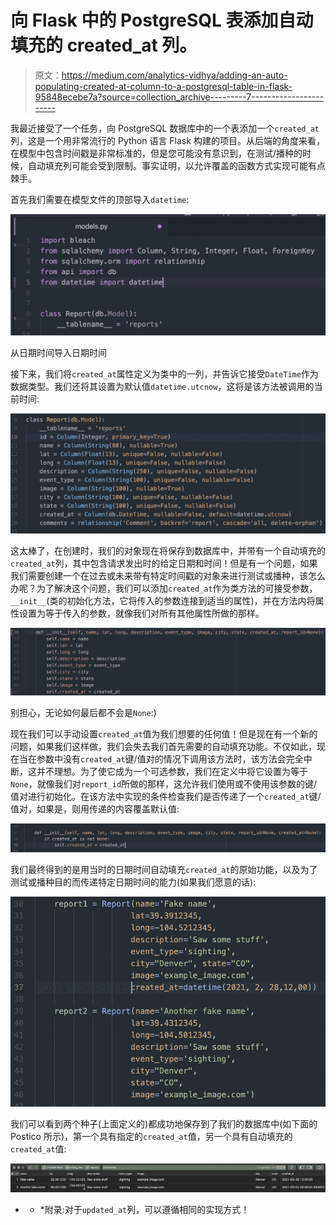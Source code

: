 # 向 Flask 中的 PostgreSQL 表添加自动填充的 created_at 列。

> 原文：<https://medium.com/analytics-vidhya/adding-an-auto-populating-created-at-column-to-a-postgresql-table-in-flask-95848ecebe7a?source=collection_archive---------7----------------------->

我最近接受了一个任务，向 PostgreSQL 数据库中的一个表添加一个`created_at`列，这是一个用非常流行的 Python 语言 Flask 构建的项目。从后端的角度来看，在模型中包含时间戳是非常标准的，但是您可能没有意识到，在测试/播种的时候，自动填充列可能会受到限制。事实证明，以允许覆盖的函数方式实现可能有点棘手。

首先我们需要在模型文件的顶部导入`datetime`:

![](img/83364dabe0bf9c99b79c7a563f53726a.png)

从日期时间导入日期时间

接下来，我们将`created_at`属性定义为类中的一列，并告诉它接受`DateTime`作为数据类型。我们还将其设置为默认值`datetime.utcnow`，这将是该方法被调用的当前时间:

![](img/52a52a090d55186549e43f075190f272.png)

这太棒了，在创建时，我们的对象现在将保存到数据库中，并带有一个自动填充的`created_at`列，其中包含请求发出时的给定日期和时间！但是有一个问题，如果我们需要创建一个在过去或未来带有特定时间戳的对象来进行测试或播种，该怎么办呢？为了解决这个问题，我们可以添加`created_at`作为类方法的可接受参数，`__init__`(类的初始化方法，它将传入的参数连接到适当的属性)，并在方法内将属性设置为等于传入的参数，就像我们对所有其他属性所做的那样。

![](img/8b7742450f976b18fecccafb44530ace.png)

别担心，无论如何最后都不会是`None`:)

现在我们可以手动设置`created_at`值为我们想要的任何值！但是现在有一个新的问题，如果我们这样做，我们会失去我们首先需要的自动填充功能。不仅如此，现在当在参数中没有`created_at`键/值对的情况下调用该方法时，该方法会完全中断，这并不理想。为了使它成为一个可选参数，我们在定义中将它设置为等于`None`，就像我们对`report_id`所做的那样，这允许我们使用或不使用该参数的键/值对进行初始化。在该方法中实现的条件检查我们是否传递了一个`created_at`键/值对，如果是，则用传递的内容覆盖默认值:

![](img/35ad72df79febbe68bd417794b2e391e.png)

我们最终得到的是用当时的日期时间自动填充`created_at`的原始功能，以及为了测试或播种目的而传递特定日期时间的能力(如果我们愿意的话):

![](img/c2bb7ffd4f4d2f3c81d7833c6dc1dec7.png)

我们可以看到两个种子(上面定义的)都成功地保存到了我们的数据库中(如下面的 Postico 所示)，第一个具有指定的`created_at`值，另一个具有自动填充的`created_at`值:

![](img/cedad1b8df1d0003a6059837ffe04eee.png)

* * *附录:对于`updated_at`列，可以遵循相同的实现方式！